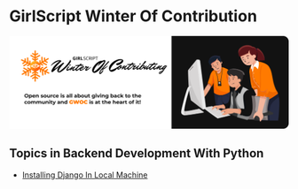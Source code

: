 # GirlScript Winter Of Contribution

![](https://github.com/girlscript/winter-of-contributing/blob/main/banner_readme.png)

## Topics in Backend Development With Python

* [Installing Django In Local Machine](#)
